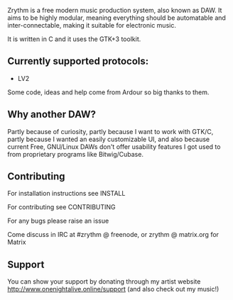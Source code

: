 Zrythm is a free modern music production system, also known as DAW.
It aims to be highly modular, meaning everything should be automatable and inter-connectable, making it suitable for electronic music.

It is written in C and it uses the GTK+3 toolkit.

## Currently supported protocols:
- LV2

Some code, ideas and help come from Ardour so big thanks to them.

## Why another DAW?
Partly because of curiosity, partly because I want to work with GTK/C, partly because I wanted an easily customizable UI, and also because current Free, GNU/Linux DAWs don't offer usability features I got used to from proprietary programs like Bitwig/Cubase.

## Contributing
For installation instructions see INSTALL

For contributing see CONTRIBUTING

For any bugs please raise an issue

Come discuss in IRC at #zrythm @ freenode, or zrythm @ matrix.org for Matrix

## Support
You can show your support by donating through my artist website http://www.onenightalive.online/support (and also check out my music!)
